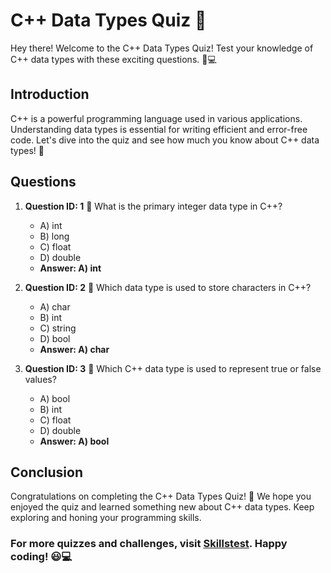 # C++ Data Types Quiz 🚀

Hey there! Welcome to the C++ Data Types Quiz! Test your knowledge of C++ data types with these exciting questions. 🧠💻

## Introduction

C++ is a powerful programming language used in various applications. Understanding data types is essential for writing efficient and error-free code. Let's dive into the quiz and see how much you know about C++ data types! 🚀

## Questions

1. **Question ID: 1** 📝
   What is the primary integer data type in C++?
   - A) int
   - B) long
   - C) float
   - D) double
   - **Answer: A) int**

2. **Question ID: 2** 📝
   Which data type is used to store characters in C++?
   - A) char
   - B) int
   - C) string
   - D) bool
   - **Answer: A) char**

3. **Question ID: 3** 📝
   Which C++ data type is used to represent true or false values?
   - A) bool
   - B) int
   - C) float
   - D) double
   - **Answer: A) bool**

## Conclusion

Congratulations on completing the C++ Data Types Quiz! 🎉 We hope you enjoyed the quiz and learned something new about C++ data types. Keep exploring and honing your programming skills.

### For more quizzes and challenges, visit [Skillstest](https://skillstest.me). Happy coding! 😃💻
